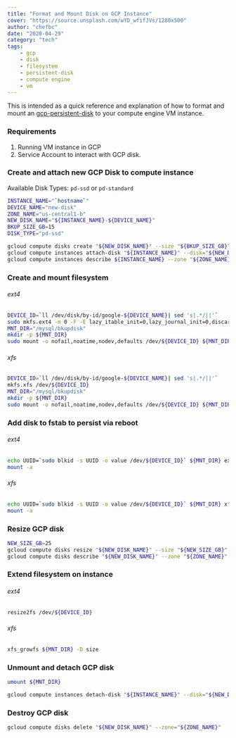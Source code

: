```yaml
---
title: "Format and Mount Disk on GCP Instance"
cover: "https://source.unsplash.com/wYD_wfifJVs/1280x500"
author: "chefbc"
date: "2020-04-29"
category: "tech"
tags:
    - gcp
    - disk
    - filesystem
    - persistent-disk
    - compute engine
    - vm
---
```


This is intended as a quick reference and explanation of how to format and mount an [gcp-persistent-disk](https://cloud.google.com/compute/docs/disks/add-persistent-disk) to your compute engine VM instance.


### Requirements
1. Running VM instance in GCP
2. Service Account to interact with GCP disk.


### Create and attach new GCP Disk to compute instance

Available Disk Types: `pd-ssd` or `pd-standard`

```bash
INSTANCE_NAME="`hostname`"
DEVICE_NAME="new-disk"
ZONE_NAME="us-central1-b"
NEW_DISK_NAME="${INSTANCE_NAME}-${DEVICE_NAME}"
BKUP_SIZE_GB=15
DISK_TYPE="pd-ssd"

gcloud compute disks create "${NEW_DISK_NAME}" --size "${BKUP_SIZE_GB}" --zone "${ZONE_NAME}" --type "${DISK_TYPE}"
gcloud compute instances attach-disk "${INSTANCE_NAME}" --disk="${NEW_DISK_NAME}" --mode=rw --zone="${ZONE_NAME}" --device-name="${DEVICE_NAME}"
gcloud compute instances describe ${INSTANCE_NAME} --zone "${ZONE_NAME}" --format='yaml(name,disks)'
```


### Create and mount filesystem

###### ext4
```bash
DEVICE_ID=`ll /dev/disk/by-id/google-${DEVICE_NAME}| sed 's|.*/||'`
sudo mkfs.ext4 -m 0 -F -E lazy_itable_init=0,lazy_journal_init=0,discard /dev/${DEVICE_ID}
MNT_DIR="/mysql/bkupdisk"
mkdir -p ${MNT_DIR}
sudo mount -o nofail,noatime,nodev,defaults /dev/${DEVICE_ID} ${MNT_DIR}
```

###### xfs
```bash
DEVICE_ID=`ll /dev/disk/by-id/google-${DEVICE_NAME}| sed 's|.*/||'`
mkfs.xfs /dev/${DEVICE_ID}
MNT_DIR="/mysql/bkupdisk"
mkdir -p ${MNT_DIR}
sudo mount -o nofail,noatime,nodev,defaults /dev/${DEVICE_ID} ${MNT_DIR}
```

### Add disk to fstab to persist via reboot
###### ext4
```bash
echo UUID=`sudo blkid -s UUID -o value /dev/${DEVICE_ID}` ${MNT_DIR} ext4 discard,defaults,nofail 0 2 | sudo tee -a /etc/fstab
mount -a
```

###### xfs
```bash
echo UUID=`sudo blkid -s UUID -o value /dev/${DEVICE_ID}` ${MNT_DIR} xfs nofail,noatime,defaults,nodev 0 2 | tee -a /etc/fstab
mount -a
```

### Resize GCP disk
```bash
NEW_SIZE_GB=25
gcloud compute disks resize "${NEW_DISK_NAME}" --size "${NEW_SIZE_GB}" --zone "${ZONE_NAME}" --quiet
gcloud compute disks describe "${NEW_DISK_NAME}" --zone "${ZONE_NAME}"
```

### Extend filesystem on instance

###### ext4
```bash
resize2fs /dev/${DEVICE_ID}
```

###### xfs
```bash
xfs_growfs ${MNT_DIR} -D size
```


### Unmount and detach GCP disk
```bash
umount ${MNT_DIR}

gcloud compute instances detach-disk "${INSTANCE_NAME}" --disk="${NEW_DISK_NAME}" --zone="${ZONE_NAME}"
```

### Destroy GCP disk
```bash
gcloud compute disks delete "${NEW_DISK_NAME}" --zone="${ZONE_NAME}"
```

